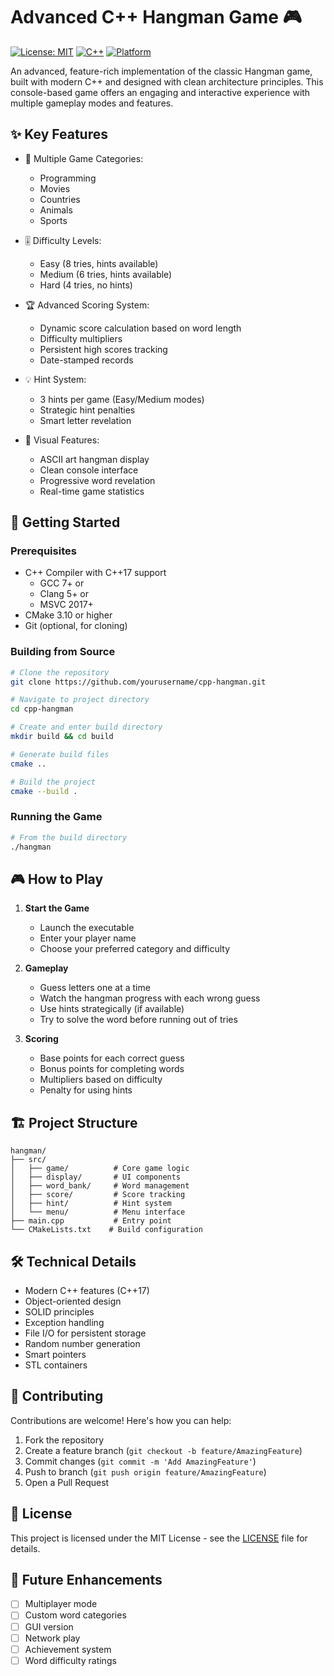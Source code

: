 # Advanced C++ Hangman Game 🎮

[![License: MIT](https://img.shields.io/badge/License-MIT-yellow.svg)](https://opensource.org/licenses/MIT)
[![C++](https://img.shields.io/badge/C++-17-blue.svg)](https://isocpp.org/)
[![Platform](https://img.shields.io/badge/Platform-Windows%20%7C%20Linux%20%7C%20macOS-brightgreen.svg)](https://github.com/lisan-5/cpp-hangman)

An advanced, feature-rich implementation of the classic Hangman game, built with modern C++ and designed with clean architecture principles. This console-based game offers an engaging and interactive experience with multiple gameplay modes and features.

## ✨ Key Features

- 🎯 Multiple Game Categories:
  - Programming
  - Movies
  - Countries
  - Animals
  - Sports

- 🎚️ Difficulty Levels:
  - Easy (8 tries, hints available)
  - Medium (6 tries, hints available)
  - Hard (4 tries, no hints)

- 🏆 Advanced Scoring System:
  - Dynamic score calculation based on word length
  - Difficulty multipliers
  - Persistent high scores tracking
  - Date-stamped records

- 💡 Hint System:
  - 3 hints per game (Easy/Medium modes)
  - Strategic hint penalties
  - Smart letter revelation

- 🎨 Visual Features:
  - ASCII art hangman display
  - Clean console interface
  - Progressive word revelation
  - Real-time game statistics

## 🚀 Getting Started

### Prerequisites

- C++ Compiler with C++17 support
  - GCC 7+ or
  - Clang 5+ or
  - MSVC 2017+
- CMake 3.10 or higher
- Git (optional, for cloning)

### Building from Source

```bash
# Clone the repository
git clone https://github.com/yourusername/cpp-hangman.git

# Navigate to project directory
cd cpp-hangman

# Create and enter build directory
mkdir build && cd build

# Generate build files
cmake ..

# Build the project
cmake --build .
```

### Running the Game

```bash
# From the build directory
./hangman
```

## 🎮 How to Play

1. **Start the Game**
   - Launch the executable
   - Enter your player name
   - Choose your preferred category and difficulty

2. **Gameplay**
   - Guess letters one at a time
   - Watch the hangman progress with each wrong guess
   - Use hints strategically (if available)
   - Try to solve the word before running out of tries

3. **Scoring**
   - Base points for each correct guess
   - Bonus points for completing words
   - Multipliers based on difficulty
   - Penalty for using hints

## 🏗️ Project Structure

```
hangman/
├── src/
│   ├── game/          # Core game logic
│   ├── display/       # UI components
│   ├── word_bank/     # Word management
│   ├── score/         # Score tracking
│   ├── hint/          # Hint system
│   └── menu/          # Menu interface
├── main.cpp           # Entry point
└── CMakeLists.txt    # Build configuration
```

## 🛠️ Technical Details

- Modern C++ features (C++17)
- Object-oriented design
- SOLID principles
- Exception handling
- File I/O for persistent storage
- Random number generation
- Smart pointers
- STL containers

## 🤝 Contributing

Contributions are welcome! Here's how you can help:

1. Fork the repository
2. Create a feature branch (`git checkout -b feature/AmazingFeature`)
3. Commit changes (`git commit -m 'Add AmazingFeature'`)
4. Push to branch (`git push origin feature/AmazingFeature`)
5. Open a Pull Request

## 📝 License

This project is licensed under the MIT License - see the [LICENSE](LICENSE) file for details.

## 🎯 Future Enhancements

- [ ] Multiplayer mode
- [ ] Custom word categories
- [ ] GUI version
- [ ] Network play
- [ ] Achievement system
- [ ] Word difficulty ratings
